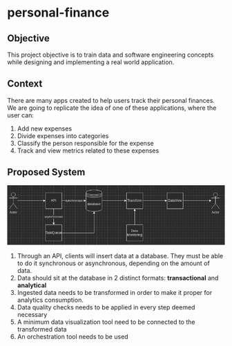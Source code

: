 # personal-finance

## Objective

This project objective is to train data and software engineering concepts while designing and implementing a real world application.

## Context

There are many apps created to help users track their personal finances. We are going to replicate the idea of one of these applications, where the user can:
1. Add new expenses
2. Divide expenses into categories
3. Classify the person responsible for the expense
4. Track and view metrics related to these expenses

## Proposed System

![diagram](./img/diagram.png)

1. Through an API, clients will insert data at a database. They must be able to do it synchronous or asynchronous, depending on the amount of data.
2. Data should sit at the database in 2 distinct formats: **transactional** and **analytical**
3. Ingested data needs to be transformed in order to make it proper for analytics consumption.
4. Data quality checks needs to be applied in every step deemed necessary
5. A minimum data visualization tool need to be connected to the transformed data
6. An orchestration tool needs to be used